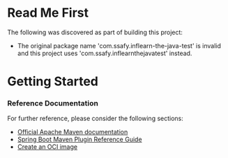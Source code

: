 # Read Me First
The following was discovered as part of building this project:

* The original package name 'com.ssafy.inflearn-the-java-test' is invalid and this project uses 'com.ssafy.inflearnthejavatest' instead.

# Getting Started

### Reference Documentation
For further reference, please consider the following sections:

* [Official Apache Maven documentation](https://maven.apache.org/guides/index.html)
* [Spring Boot Maven Plugin Reference Guide](https://docs.spring.io/spring-boot/docs/2.7.5/maven-plugin/reference/html/)
* [Create an OCI image](https://docs.spring.io/spring-boot/docs/2.7.5/maven-plugin/reference/html/#build-image)

